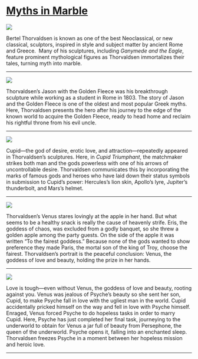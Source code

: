 # [Myths in Marble](http://artsmia.github.io/griot/#/stories/1805)

![](http://cdn.dx.artsmia.org/thumbs/tn_mia_4001462.jpg)

Bertel Thorvaldsen is known as one of the best Neoclassical, or new classical, sculptors, inspired in style and subject matter by ancient Rome and Greece.  Many of his sculptures, including *Ganymede and the Eagle*, feature prominent mythological figures as Thorvaldsen immortalizes their tales, turning myth into marble.

---

![](http://cdn.dx.artsmia.org/thumbs/tn_2014_TDX_MIAArtStories_229.jpg)

Thorvaldsen’s Jason with the Golden Fleece was his breakthrough sculpture while working as a student in Rome in 1803. The story of Jason and the Golden Fleece is one of the oldest and most popular Greek myths. Here, Thorvaldsen presents the hero after his journey to the edge of the known world to acquire the Golden Fleece, ready to head home and reclaim his rightful throne from his evil uncle.

---

![](http://cdn.dx.artsmia.org/thumbs/tn_2014_TDX_MIAArtStories_220.jpg)

Cupid—the god of desire, erotic love, and attraction—repeatedly appeared in Thorvaldsen’s sculptures. Here, in *Cupid Triumphant*, the matchmaker strikes both man and the gods powerless with one of his arrows of uncontrollable desire. Thorvaldsen communicates this by incorporating the marks of famous gods and heroes who have laid down their status symbols in submission to Cupid’s power: Hercules’s lion skin, Apollo’s lyre, Jupiter’s thunderbolt, and Mars’s helmet.

---

![](http://cdn.dx.artsmia.org/thumbs/tn_2014_TDX_MIAArtStories_219.jpg)

Thorvaldsen’s Venus stares lovingly at the apple in her hand. But what seems to be a healthy snack is really the cause of heavenly strife. Eris, the goddess of chaos, was excluded from a godly banquet, so she threw a golden apple among the party guests. On the side of the apple it was written “To the fairest goddess.” Because none of the gods wanted to show preference they made Paris, the mortal son of the king of Troy, choose the fairest. Thorvaldsen’s portrait is the peaceful conclusion: Venus, the goddess of love and beauty, holding the prize in her hands.

---

![](http://cdn.dx.artsmia.org/thumbs/tn_2014_TDX_MIAArtStories_218.jpg)

Love is tough—even without Venus, the goddess of love and beauty, rooting against you. Venus was jealous of Psyche’s beauty so she sent her son, Cupid, to make Psyche fall in love with the ugliest man in the world. Cupid accidentally pricked himself on the way and fell in love with Psyche himself.  Enraged, Venus forced Psyche to do hopeless tasks in order to marry Cupid. Here, Psyche has just completed her final task, journeying to the underworld to obtain for Venus a jar full of beauty from Persephone, the queen of the underworld. Psyche opens it, falling into an enchanted sleep. Thorvaldsen freezes Psyche in a moment between her hopeless mission and heroic love.

---
